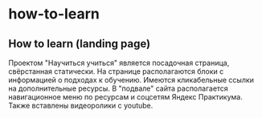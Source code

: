 # how-to-learn
<h2>How to learn (landing page)</h2>
<p>Проектом "Научиться учиться" является посадочная страница, свёрстанная статически. На странице располагаются блоки с информацией о подходах к обучению. Имеются кликабельные ссылки на дополнительные ресурсы. В "подвале" сайта располагается навигационное меню по ресурсам и соцсетям Яндекс Практикума.
Также вставлены видеоролики с youtube.</p>

